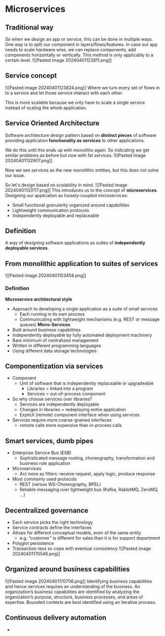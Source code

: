 # Microservices
## Traditional way
So when we design an app or service, this can be done in multiple ways. One way is to split our component in layers/flows/features. In case our app needs to scale hardware wise, we can replace components, add components horizontally or vertically. This method is only applicably to a certain level.
![[Pasted image 20240401123811.png]]
## Service concept
![[Pasted image 20240401123824.png]]
Where we turn every set of flows in to a service and let those service interact with each other.

This is more scalable because we only have to scale a single service instead of scaling the whole application.
## Service Oriented Architecture
Software architecture design pattern based on **distinct pieces** of software providing application **functionality as services** to other applications.

We do this until this ends up with monoliths again. So indicating we get similar problems as before but now with fat services.
![[Pasted image 20240401132907.png]]

Now we see services as the new monolithic entities, but this does not solve our issue. 

So let's design based on scalability in mind.
![[Pasted image 20240401133117.png]]
This introduces us to the concept of **microservices**. 
Designing our application as loosely-coupled microservices:
- Small functional granularity organized around capabilities
- Lightweight communication protocols
- Independently deployable and replaceable
## Definition
A way of designing software applications as suites of **independently deployable services**.
## From monolithic application to suites of services
![[Pasted image 20240401153458.png]]
### Definition
**Microservice architectural style**
- Approach to developing a single application as a suite of small services
	- Each running in its own process
	- Communicating with lightweight mechanisms (e.g. REST or message queues)
**Micro-Services**
- Built around business capabilities
- Independently deployable by fully automated deployment machinery
- Bare minimum of centralized management
- Written in different programming languages
- Using different data storage technologies
## Componentization via services
- Component
	- Unit of software that is independently replaceable or upgradeable
		- Libraries = linked into a program
		- Services = out-of-process component
- So why choose services over libraries?
	- Services are independently deployable
	- Changes in libraries = redeploying entire application
	- Explicit (remote) component interface when using services
- Services require more coarse-grained interfaces
	- remote calls more expensive than in-process calls
## Smart services, dumb pipes
- Enterprise Service Bus (ESB)
	- Sophisticated message routing, choreography, transformation and business rule application
- Microservices
	- Act more as filters: receive request, apply logic, produce response
- Most commonly used protocols
	- REST (versus WS-Choreography, BPEL)
	- Reliable messaging over lightweight bus (Kafka, RabbitMQ, ZeroMQ, …)
## Decentralized governance
- Each service picks the right technology
- Service contracts define the interfaces
- Allows for different conceptual models, even of the same entity
	- e.g. “customer” is different for sales than it is for support department
- Polyglot persistence
- Transaction-less so cope with eventual consistency
![[Pasted image 20240401170546.png]]
## Organized around business capabilities
![[Pasted image 20240401170706.png]]
Identifying business capabilities and hence services requires an understanding of the business. An organization’s business capabilities are identified by analyzing the organization’s purpose, structure, business processes, and areas of expertise. Bounded contexts are best identified using an iterative process. 
## Continuous delivery automation
- 
